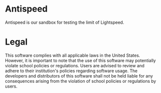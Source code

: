 # Antispeed
Antispeed is our sandbox for testing the limit of Lightspeed.

# Legal
This software complies with all applicable laws in the United States. However, it is important to note that the use of this software may potentially violate school policies or regulations. Users are advised to review and adhere to their institution's policies regarding software usage. The developers and distributors of this software shall not be held liable for any consequences arising from the violation of school policies or regulations by users.
